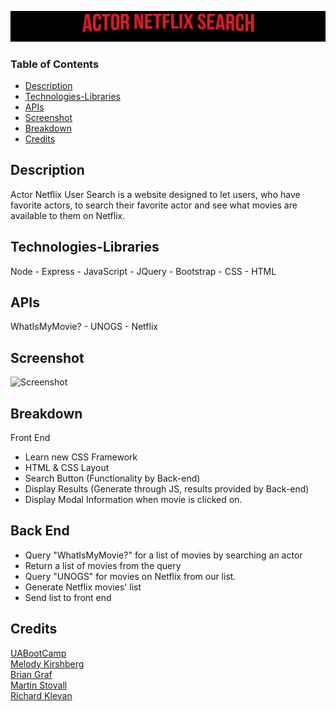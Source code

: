 ![ActorNetflixSearch](image.png)

### Table of Contents 
* [Description](#description) 
* [Technologies-Libraries](#technologies-libraries) 
* [APIs](#apis)
* [Screenshot](#screenshot)
* [Breakdown](#breakdown)
* [Credits](#credits) 

## Description 
Actor Netflix User Search is a website designed to let users, who have favorite actors, to search their favorite actor and see what movies are available to them on Netflix. 

## Technologies-Libraries
Node - Express - JavaScript - JQuery - Bootstrap - CSS - HTML

## APIs 
WhatIsMyMovie? - UNOGS - Netflix

## Screenshot
![Screenshot](screenshot.jpeg)

## Breakdown 
Front End
* Learn new CSS Framework
* HTML & CSS Layout
* Search Button (Functionality by Back-end)
* Display Results (Generate through JS, results provided by Back-end)
* Display Modal Information when movie is clicked on.

## Back End
* Query "WhatIsMyMovie?" for a list of movies by searching an actor
* Return a list of movies from the query
* Query "UNOGS" for movies on Netflix from our list.
* Generate Netflix movies' list
* Send list to front end

## Credits
[UABootCamp](https://bootcamp.ce.arizona.edu/coding/)  
[Melody Kirshberg](https://github.com/verlitas)  
[Brian Graf](https://github.com/astrobeef)  
[Martin Stovall](https://github.com/RebelCommand78)  
[Richard Klevan](https://github.com/raklevan)  
